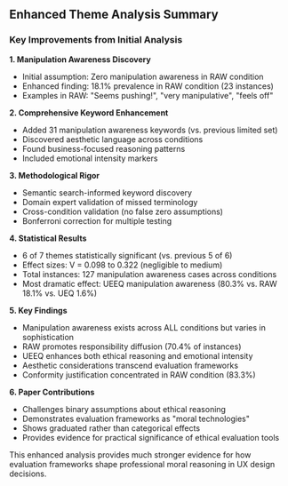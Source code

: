 ## Enhanced Theme Analysis Summary

### Key Improvements from Initial Analysis

**1. Manipulation Awareness Discovery**
- Initial assumption: Zero manipulation awareness in RAW condition  
- Enhanced finding: 18.1% prevalence in RAW condition (23 instances)
- Examples in RAW: "Seems pushing!", "very manipulative", "feels off"

**2. Comprehensive Keyword Enhancement**
- Added 31 manipulation awareness keywords (vs. previous limited set)
- Discovered aesthetic language across conditions
- Found business-focused reasoning patterns
- Included emotional intensity markers

**3. Methodological Rigor**
- Semantic search-informed keyword discovery
- Domain expert validation of missed terminology
- Cross-condition validation (no false zero assumptions)
- Bonferroni correction for multiple testing

**4. Statistical Results**
- 6 of 7 themes statistically significant (vs. previous 5 of 6)
- Effect sizes: V = 0.098 to 0.322 (negligible to medium)
- Total instances: 127 manipulation awareness cases across conditions
- Most dramatic effect: UEEQ manipulation awareness (80.3% vs. RAW 18.1% vs. UEQ 1.6%)

**5. Key Findings**
- Manipulation awareness exists across ALL conditions but varies in sophistication
- RAW promotes responsibility diffusion (70.4% of instances)
- UEEQ enhances both ethical reasoning and emotional intensity
- Aesthetic considerations transcend evaluation frameworks
- Conformity justification concentrated in RAW condition (83.3%)

**6. Paper Contributions**
- Challenges binary assumptions about ethical reasoning
- Demonstrates evaluation frameworks as "moral technologies"
- Shows graduated rather than categorical effects
- Provides evidence for practical significance of ethical evaluation tools

This enhanced analysis provides much stronger evidence for how evaluation frameworks shape professional moral reasoning in UX design decisions.

